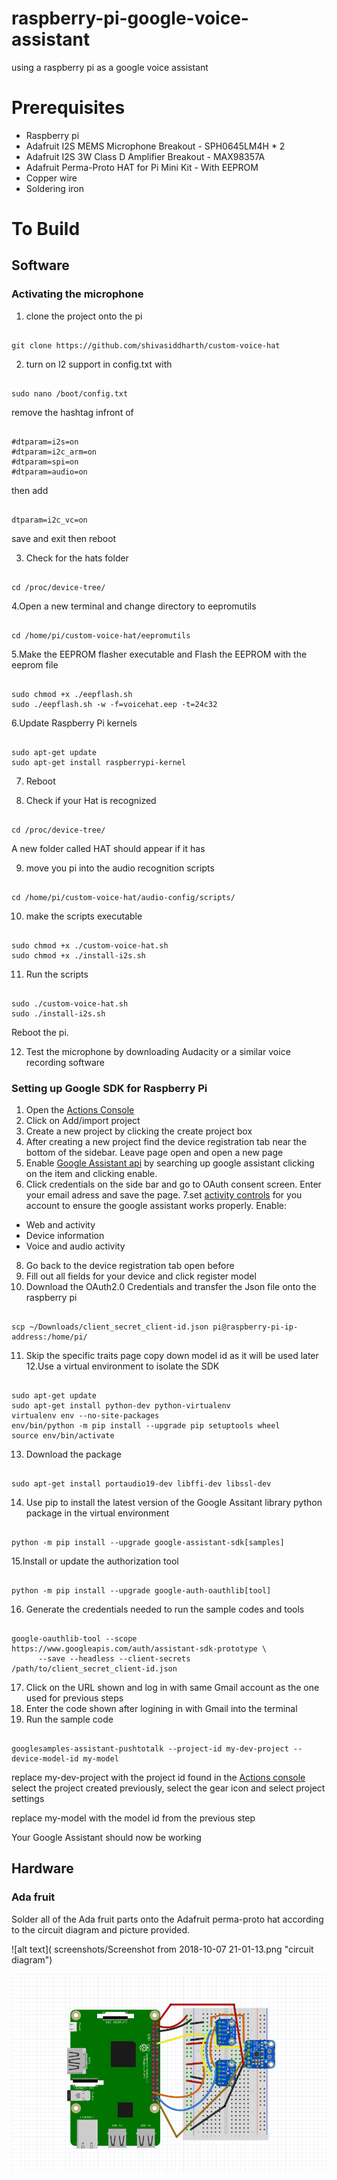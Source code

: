 # raspberry-pi-google-voice-assistant
using a raspberry pi as a google voice assistant
# Prerequisites
- Raspberry pi
- Adafruit I2S MEMS Microphone Breakout - SPH0645LM4H * 2
- Adafruit I2S 3W Class D Amplifier Breakout - MAX98357A
- Adafruit Perma-Proto HAT for Pi Mini Kit - With EEPROM
- Copper wire
- Soldering iron

# To Build
## Software
### Activating the microphone
1. clone the project onto the pi

```

git clone https://github.com/shivasiddharth/custom-voice-hat 
```

2. turn on I2 support in config.txt with

```

sudo nano /boot/config.txt 
```

remove the hashtag infront of

```

#dtparam=i2s=on 
#dtparam=i2c_arm=on 
#dtparam=spi=on 
#dtparam=audio=on  
```

then add

```

dtparam=i2c_vc=on
```

save and exit then reboot

3. Check for the hats folder

```

cd /proc/device-tree/
```
4.Open a new terminal and change directory to eepromutils

```

cd /home/pi/custom-voice-hat/eepromutils  
```

5.Make the EEPROM flasher executable and Flash the EEPROM with the eeprom file

```

sudo chmod +x ./eepflash.sh 
sudo ./eepflash.sh -w -f=voicehat.eep -t=24c32
```

6.Update Raspberry Pi kernels

```

sudo apt-get update 
sudo apt-get install raspberrypi-kernel  
```

7. Reboot

8. Check if your Hat is recognized

```

cd /proc/device-tree/
```

A new folder called HAT should appear if it has

9. move you pi into the audio recognition scripts

```

cd /home/pi/custom-voice-hat/audio-config/scripts/
```

10. make the scripts executable

```

sudo chmod +x ./custom-voice-hat.sh 
sudo chmod +x ./install-i2s.sh  
```
11. Run the scripts

```

sudo ./custom-voice-hat.sh 
sudo ./install-i2s.sh 
```
Reboot the pi.

12. Test the microphone by downloading Audacity or a similar voice recording software

### Setting up Google SDK for Raspberry Pi
1. Open the [Actions Console](https://console.actions.google.com)
2. Click on Add/import project
3. Create a new project by clicking the create project box
4. After creating a new project find the device registration tab near the bottom of the sidebar. Leave page open and open a new page
5. Enable [Google Assistant api](https://console.developers.google.com/apis/api/embeddedassistant.googleapis.com/overview) by searching up google assistant clicking on the item and clicking enable.
6. Click credentials on the side bar and go to OAuth consent screen. Enter your email adress and save the page.
7.set [activity controls](https://myaccount.google.com/activitycontrols) for you account to ensure the google assistant works properly.
Enable:
- Web and activity
- Device information
- Voice and audio activity
8. Go back to the device registration tab open before
9. Fill out all fields for your device and click register model
10. Download the OAuth2.0 Credentials and transfer the Json file onto the raspberry pi

```

scp ~/Downloads/client_secret_client-id.json pi@raspberry-pi-ip-address:/home/pi/
```
11. Skip the specific traits page copy down model id as it will be used later
12.Use a virtual environment to isolate the SDK

```

sudo apt-get update
sudo apt-get install python-dev python-virtualenv
virtualenv env --no-site-packages
env/bin/python -m pip install --upgrade pip setuptools wheel
source env/bin/activate
```
13. Download the package

```

sudo apt-get install portaudio19-dev libffi-dev libssl-dev
```

14. Use pip to install the latest version of the Google Assitant library python package in the virtual environment

```

python -m pip install --upgrade google-assistant-sdk[samples]
```

15.Install or update the authorization tool

```

python -m pip install --upgrade google-auth-oauthlib[tool]
```

16. Generate the credentials needed to run the sample codes and tools

```

google-oauthlib-tool --scope https://www.googleapis.com/auth/assistant-sdk-prototype \
      --save --headless --client-secrets /path/to/client_secret_client-id.json
```

17. Click on the URL shown and log in with same Gmail account as the one used for previous steps
18. Enter the code shown after logining in with Gmail into the terminal
19. Run the sample code

```

googlesamples-assistant-pushtotalk --project-id my-dev-project --device-model-id my-model
```

replace my-dev-project with the project id found in the [Actions console](https://console.actions.google.com/u/0/) select the project created previously, select the gear icon and select project settings

replace my-model with the model id from the previous step

Your Google Assistant should now be working



## Hardware
### Ada fruit
Solder all of the Ada fruit parts onto the Adafruit perma-proto hat according to the circuit diagram and picture provided.

![alt text]( screenshots/Screenshot from 2018-10-07 21-01-13.png "circuit diagram")

![alt text]( screenshots/rpi-custom-voice-hat-wiring_akoUeS9uWg.png "wiring diagram")
